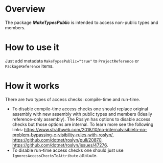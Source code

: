 ﻿# Overview
The package ***MakeTypesPublic*** is intended to access non-public types and members.

# How to use it
Just add metadata `MakeTypesPublic="true"` to `ProjectReference` or `PackageReference` items.

# How it works
There are two types of access checks: compile-time and run-time.
- To disable compile-time access checks one should replace original assembly with new assembly with public types and members (Ideally reference-only assembly).
The Roslyn has options to disable access checks but those options are internal. 
To learn more see the following links: 
<https://www.strathweb.com/2018/10/no-internalvisibleto-no-problem-bypassing-c-visibility-rules-with-roslyn/>, 
<https://github.com/dotnet/roslyn/pull/20870>, 
<https://github.com/dotnet/roslyn/issues/47276>.
- To disable run-time access checks one should just use `IgnoresAccessChecksToAttribute` attribute.

